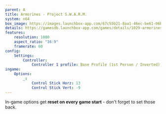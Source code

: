 ```yaml
---
parent: A
title: Armorines - Project S.W.A.R.M.
system: n64
box_image: https://images.launchbox-app.com/67c55b21-8aa1-46ec-be61-06b92da23013.jpg
details: https://gamesdb.launchbox-app.com/games/details/1029-armorines-project-swarm
features:
    resolution: 1080
    aspect_ratio: "16:9"
    framerate: 60
config:
    Settings:
        Controller:
            Controller 1 profile: Base Profile (1st Person / Inverted)
ingame:
    Options:
        _:
            Control Stick Horz: 13
            Control Stick Vert: -9
---
```

In-game options get **reset on every game start** - don't forget to set those back.